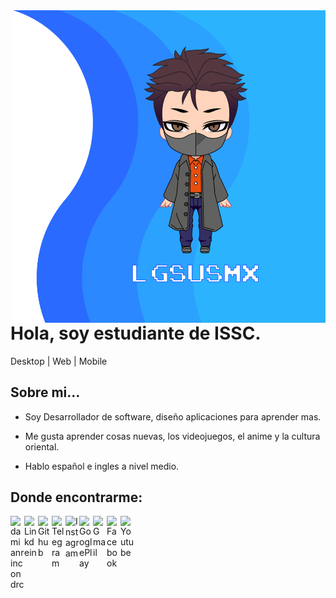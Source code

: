 <img align="right" width="500" height="500" src="https://raw.githubusercontent.com/LGsusMx/IsLGsusMx/master/BanneGitHub.png">


# Hola, soy estudiante de ISSC.

Desktop | Web | Mobile


## Sobre mi...

- Soy Desarrollador de software, diseño aplicaciones para aprender mas.

- Me gusta aprender cosas nuevas, los videojuegos, el anime y la cultura oriental.

- Hablo español e ingles a nivel medio.


## Donde encontrarme: 

<a href="https://twitter.com/YisusRamirez13">
  <img align="left" alt="damianrincondrc" width="22px" src="https://img.icons8.com/fluent/48/000000/twitter.png"/>
</a>
<a href="https://www.linkedin.com/in/LGsus1474/">
  <img align="left" alt="Linkdein" width="22px" src="https://cdn.jsdelivr.net/npm/simple-icons@v3/icons/linkedin.svg" />
</a>
<a href="https://github.com/LGsusMx">
  <img align="left" alt="Github" width="22px" src="https://img.icons8.com/fluent/48/000000/github.png"/>
</a>
<a href="https://t.me/LGsus">
  <img align="left" alt="Telegram" width="22px" src="https://img.icons8.com/fluent/48/000000/telegram-app.png"/>
</a>
<a href="https://www.instagram.com/lgsus_rmz/">
  <img align="left" alt="Instagram" width="22px" src="https://img.icons8.com/nolan/64/instagram-new.png"/>
</a>
<a href="https://play.google.com/store/apps/dev?id=7397198984959468923">
  <img align="left" alt="GooglePlay" width="22px" src="https://img.icons8.com/color/48/000000/google-play.png"/>
</a>
<a href="mailto:caednicolas2@gmail.com">
  <img align="left" alt="Gmail" width="22px" src="https://img.icons8.com/fluent/48/000000/gmail.png"/>
</a>
<a href="https://www.facebook.com/yisus147/">
  <img align="left" alt="Facebook" width="22px" src="https://img.icons8.com/android/24/000000/facebook.png"/>
</a>
<a href="https://www.youtube.com/channel/UCtJZFvio4Lm9GX25d75MVjQ">
  <img align="left" alt="Youtube" width="22px" src="https://img.icons8.com/fluent/48/000000/youtube-play.png"/>
</a>
